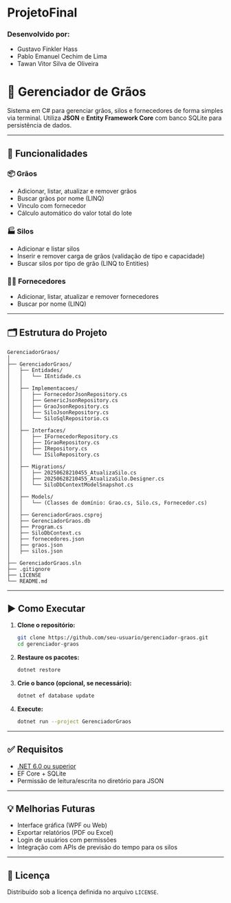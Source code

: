 # ProjetoFinal

### Desenvolvido por: 
- Gustavo Finkler Hass
- Pablo Emanuel Cechim de Lima
- Tawan Vitor Silva de Oliveira

# 🌾 Gerenciador de Grãos

Sistema em C# para gerenciar grãos, silos e fornecedores de forma simples via terminal. Utiliza **JSON** e **Entity Framework Core** com banco SQLite para persistência de dados.

---

## 🧭 Funcionalidades

### 📦 Grãos
- Adicionar, listar, atualizar e remover grãos
- Buscar grãos por nome (LINQ)
- Vínculo com fornecedor
- Cálculo automático do valor total do lote

### 🏭 Silos
- Adicionar e listar silos
- Inserir e remover carga de grãos (validação de tipo e capacidade)
- Buscar silos por tipo de grão (LINQ to Entities)

### 🧑‍🌾 Fornecedores
- Adicionar, listar, atualizar e remover fornecedores
- Buscar por nome (LINQ)

---

## 🗂 Estrutura do Projeto

```
GerenciadorGraos/
│
├── GerenciadorGraos/
│   ├── Entidades/
│   │   └── IEntidade.cs
│   │
│   ├── Implementacoes/
│   │   ├── FornecedorJsonRepository.cs
│   │   ├── GenericJsonRepository.cs
│   │   ├── GraoJsonRepository.cs
│   │   ├── SiloJsonRepository.cs
│   │   └── SiloSqlRepositorio.cs
│   │
│   ├── Interfaces/
│   │   ├── IFornecedorRepository.cs
│   │   ├── IGraoRepository.cs
│   │   ├── IRepository.cs
│   │   └── ISiloRepository.cs
│   │
│   ├── Migrations/
│   │   ├── 20250628210455_AtualizaSilo.cs
│   │   ├── 20250628210455_AtualizaSilo.Designer.cs
│   │   └── SiloDbContextModelSnapshot.cs
│   │
│   ├── Models/
│   │   └── (Classes de domínio: Grao.cs, Silo.cs, Fornecedor.cs)
│   │
│   ├── GerenciadorGraos.csproj
│   ├── GerenciadorGraos.db
│   ├── Program.cs
│   ├── SiloDbContext.cs
│   ├── fornecedores.json
│   ├── graos.json
│   ├── silos.json
│
├── GerenciadorGraos.sln
├── .gitignore
├── LICENSE
└── README.md
```

---

## ▶️ Como Executar

1. **Clone o repositório:**
   ```bash
   git clone https://github.com/seu-usuario/gerenciador-graos.git
   cd gerenciador-graos
   ```

2. **Restaure os pacotes:**
   ```bash
   dotnet restore
   ```

3. **Crie o banco (opcional, se necessário):**
   ```bash
   dotnet ef database update
   ```

4. **Execute:**
   ```bash
   dotnet run --project GerenciadorGraos
   ```

---

## ✅ Requisitos

- [.NET 6.0 ou superior](https://dotnet.microsoft.com/en-us/download)
- EF Core + SQLite
- Permissão de leitura/escrita no diretório para JSON

---

## 💡 Melhorias Futuras

- Interface gráfica (WPF ou Web)
- Exportar relatórios (PDF ou Excel)
- Login de usuários com permissões
- Integração com APIs de previsão do tempo para os silos

---

## 📄 Licença

Distribuído sob a licença definida no arquivo `LICENSE`.


